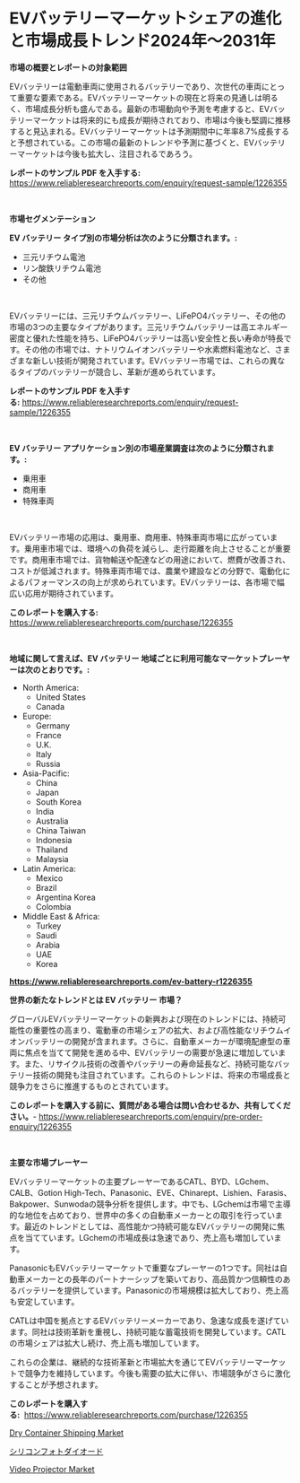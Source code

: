 <p><h1>EVバッテリーマーケットシェアの進化と市場成長トレンド2024年〜2031年</h1></p><p><strong>市場の概要とレポートの対象範囲</strong></p>
<p><p>EVバッテリーは電動車両に使用されるバッテリーであり、次世代の車両にとって重要な要素である。EVバッテリーマーケットの現在と将来の見通しは明るく、市場成長分析も盛んである。最新の市場動向や予測を考慮すると、EVバッテリーマーケットは将来的にも成長が期待されており、市場は今後も堅調に推移すると見込まれる。EVバッテリーマーケットは予測期間中に年率8.7%成長すると予想されている。この市場の最新のトレンドや予測に基づくと、EVバッテリーマーケットは今後も拡大し、注目されるであろう。</p></p>
<p><strong>レポートのサンプル PDF を入手する:</strong> <a href="https://www.reliableresearchreports.com/enquiry/request-sample/1226355">https://www.reliableresearchreports.com/enquiry/request-sample/1226355</a></p>
<p>&nbsp;</p>
<p><strong>市場セグメンテーション</strong></p>
<p><strong>EV バッテリー タイプ別の市場分析は次のように分類されます。:</strong></p>
<p><ul><li>三元リチウム電池</li><li>リン酸鉄リチウム電池</li><li>その他</li></ul></p>
<p>&nbsp;</p>
<p><p>EVバッテリーには、三元リチウムバッテリー、LiFePO4バッテリー、その他の市場の3つの主要なタイプがあります。三元リチウムバッテリーは高エネルギー密度と優れた性能を持ち、LiFePO4バッテリーは高い安全性と長い寿命が特長です。その他の市場では、ナトリウムイオンバッテリーや水素燃料電池など、さまざまな新しい技術が開発されています。EVバッテリー市場では、これらの異なるタイプのバッテリーが競合し、革新が進められています。</p></p>
<p><strong>レポートのサンプル PDF を入手する:</strong>&nbsp;<a href="https://www.reliableresearchreports.com/enquiry/request-sample/1226355">https://www.reliableresearchreports.com/enquiry/request-sample/1226355</a></p>
<p>&nbsp;</p>
<p><strong> EV バッテリー アプリケーション別の市場産業調査は次のように分類されます。:</strong></p>
<p><ul><li>乗用車</li><li>商用車</li><li>特殊車両</li></ul></p>
<p>&nbsp;</p>
<p><p>EVバッテリー市場の応用は、乗用車、商用車、特殊車両市場に広がっています。乗用車市場では、環境への負荷を減らし、走行距離を向上させることが重要です。商用車市場では、貨物輸送や配達などの用途において、燃費が改善され、コストが低減されます。特殊車両市場では、農業や建設などの分野で、電動化によるパフォーマンスの向上が求められています。EVバッテリーは、各市場で幅広い応用が期待されています。</p></p>
<p><strong>このレポートを購入する:</strong>&nbsp; <a href="https://www.reliableresearchreports.com/purchase/1226355">https://www.reliableresearchreports.com/purchase/1226355</a></p>
<p>&nbsp;</p>
<p><strong>地域に関して言えば、EV バッテリー 地域ごとに利用可能なマーケットプレーヤーは次のとおりです。:</strong></p>
<p><ul>
    <li>
        North America:
        <ul>
            <li>United States</li>
            <li>Canada</li>
        </ul>
    </li>
    <li>
        Europe:
        <ul>
            <li>Germany</li>
            <li>France</li>
            <li>U.K.</li>
            <li>Italy</li>
            <li>Russia</li>
        </ul>
    </li>
    <li>
        Asia-Pacific:
        <ul>
            <li>China</li>
            <li>Japan</li>
            <li>South Korea</li>
            <li>India</li>
            <li>Australia</li>
            <li>China Taiwan</li>
            <li>Indonesia</li>
            <li>Thailand</li>
            <li>Malaysia</li>
        </ul>
    </li>
    <li>
        Latin America:
        <ul>
            <li>Mexico</li>
            <li>Brazil</li>
            <li>Argentina Korea</li>
            <li>Colombia</li>
        </ul>
    </li>
    <li>
        Middle East & Africa:
        <ul>
            <li>Turkey</li>
            <li>Saudi</li>
            <li>Arabia</li>
            <li>UAE</li>
            <li>Korea</li>
        </ul>
    </li>
    </ul></p>
<p><strong><a href="https://www.reliableresearchreports.com/ev-battery-r1226355">https://www.reliableresearchreports.com/ev-battery-r1226355</a></strong>&nbsp;</p>
<p><strong>世界の新たなトレンドとは EV バッテリー 市場？</strong></p>
<p><p>グローバルEVバッテリーマーケットの新興および現在のトレンドには、持続可能性の重要性の高まり、電動車の市場シェアの拡大、および高性能なリチウムイオンバッテリーの開発が含まれます。さらに、自動車メーカーが環境配慮型の車両に焦点を当てて開発を進める中、EVバッテリーの需要が急速に増加しています。また、リサイクル技術の改善やバッテリーの寿命延長など、持続可能なバッテリー技術の開発も注目されています。これらのトレンドは、将来の市場成長と競争力をさらに推進するものとされています。</p></p>
<p><strong>このレポートを購入する前に、質問がある場合は問い合わせるか、共有してください。</strong>- <a href="https://www.reliableresearchreports.com/enquiry/pre-order-enquiry/1226355">https://www.reliableresearchreports.com/enquiry/pre-order-enquiry/1226355</a></p>
<p>&nbsp;</p>
<p><strong>主要な市場プレーヤー</strong></p>
<p><p>EVバッテリーマーケットの主要プレーヤーであるCATL、BYD、LGchem、CALB、Gotion High-Tech、Panasonic、EVE、Chinarept、Lishien、Farasis、Bakpower、Sunwodaの競争分析を提供します。中でも、LGchemは市場で主導的な地位を占めており、世界中の多くの自動車メーカーとの取引を行っています。最近のトレンドとしては、高性能かつ持続可能なEVバッテリーの開発に焦点を当てています。LGchemの市場成長は急速であり、売上高も増加しています。</p><p>PanasonicもEVバッテリーマーケットで重要なプレーヤーの1つです。同社は自動車メーカーとの長年のパートナーシップを築いており、高品質かつ信頼性のあるバッテリーを提供しています。Panasonicの市場規模は拡大しており、売上高も安定しています。</p><p>CATLは中国を拠点とするEVバッテリーメーカーであり、急速な成長を遂げています。同社は技術革新を重視し、持続可能な蓄電技術を開発しています。CATLの市場シェアは拡大し続け、売上高も増加しています。</p><p>これらの企業は、継続的な技術革新と市場拡大を通じてEVバッテリーマーケットで競争力を維持しています。今後も需要の拡大に伴い、市場競争がさらに激化することが予想されます。</p></p>
<p><strong>このレポートを購入する:</strong>&nbsp;&nbsp;<a href="https://www.reliableresearchreports.com/purchase/1226355">https://www.reliableresearchreports.com/purchase/1226355</a></p>
<p><p><a href="https://github.com/mbisetmhermsr/Market-Research-Report-List-2/blob/main/dry-container-shipping-market.md">Dry Container Shipping Market</a></p><p><a href="https://github.com/RodHoppe07/Market-Research-Report-List-1/blob/main/856493127268.md">シリコンフォトダイオード</a></p><p><a href="https://extreme-scabiosa-c81.notion.site/Video-Projector-Market-Size-CAGR-Trends-2024-2030-de9fadd14e7a4c6da1b21f3d04f16f10">Video Projector Market</a></p></p>